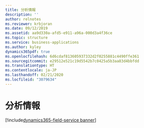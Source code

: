 ```yaml
---
title: 分析情報
description: ''
author: relnotes
ms.reviewer: krbjoran
ms.date: 09/12/2019
ms.assetid: aa9d330a-afd5-e911-a96a-000d3a4f36ce
ms.topic: structure
ms.service: business-applications
ms.author: kyley
dynamics365pdf: true
ms.openlocfilehash: 6d6cdaf813605937332d2f0255881c4490ffe361
ms.sourcegitcommit: e29512e521c19d5542b7c0425a5b3aa83d4bbfdd
ms.translationtype: HT
ms.contentlocale: ja-JP
ms.lasthandoff: 02/21/2020
ms.locfileid: "3079634"
---
```

# <a name="insights"></a>分析情報

[!include[dynamics365-field-service banner](../includes/dynamics365-field-service.md)]

<!--structure start-->

<!--structure end-->



